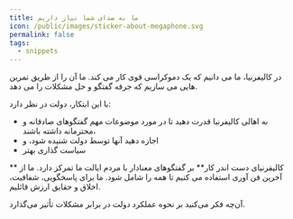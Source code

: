 ```yaml
---
title: ما به صدای شما نیاز داریم
icon: /public/images/sticker-about-megaphone.svg
permalink: false
tags:
  - snippets
---
```

در کالیفرنیا، ما می دانیم که یک دموکراسی قوی کار می کند. ما آن را از طریق تمرین هایی می سازیم که جرقه گفتگو و حل مشکلات را می دهد.

با این ابتکار، دولت در نظر دارد:

* به اهالی کالیفرنیا قدرت دهید تا در مورد موضوعات مهم گفتگوهای صادقانه و محترمانه داشته باشند،
* اجازه دهید آنها توسط دولت شنیده شود، و
* سیاست گذاری بهتر

\*\* کالیفرنیای دست اندر کار\*\* بر گفتگوهای معنادار با مردم ایالت ما تمرکز دارد. ما از آخرین فن آوری استفاده می کنیم تا همه را شامل شود. ما برای پاسخگویی، شفافیت، اخلاق و حقایق ارزش قائلیم.

آن‌چه فکر می‌کنید بر نحوه عملکرد دولت در برابر مشکلات تأثیر می‌گذارد.
